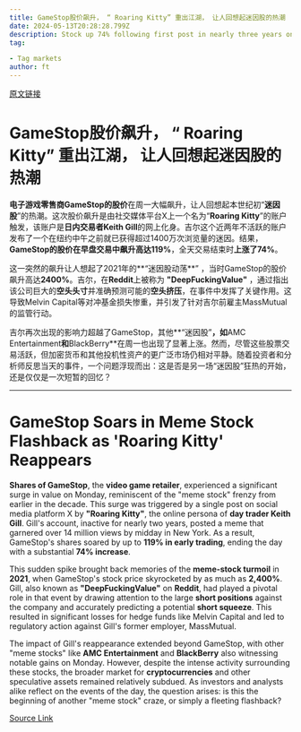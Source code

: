 ```yaml
---
title: GameStop股价飙升， “ Roaring Kitty” 重出江湖， 让人回想起迷因股的热潮
date: 2024-05-13T20:28:28.799Z
description: Stock up 74% following first post in nearly three years on the X account of trader Keith Gill
tag: 

- Tag markets
author: ft
---
```


[原文链接](https://ft.com/content/6aa63a0a-3bf2-46e9-a92c-ff269edea39d)

# GameStop股价飙升， “ Roaring Kitty” 重出江湖， 让人回想起迷因股的热潮

**电子游戏零售商GameStop的股价**在周一大幅飙升，让人回想起本世纪初“**迷因股**”的热潮。这次股价飙升是由社交媒体平台X上一个名为“**Roaring Kitty**”的账户触发，该账户是**日内交易者Keith Gill**的网上化身。吉尔这个近两年不活跃的账户发布了一个在纽约中午之前就已获得超过1400万次浏览量的迷因。结果，**GameStop的股价在早盘交易中飙升高达119%**，全天交易结束时**上涨了74%**。

这一突然的飙升让人想起了2021年的**“迷因股动荡**” ，当时GameStop的股价飙升高达**2400%**。吉尔，在**Reddit**上被称为 **"DeepFuckingValue"** ，通过指出该公司巨大的**空头头寸**并准确预测可能的**空头挤压**，在事件中发挥了关键作用。这导致Melvin Capital等对冲基金损失惨重，并引发了针对吉尔前雇主MassMutual的监管行动。

吉尔再次出现的影响力超越了GameStop，其他**“迷因股”**，如**AMC Entertainment**和**BlackBerry**在周一也出现了显著上涨。然而，尽管这些股票交易活跃，但加密货币和其他投机性资产的更广泛市场仍相对平静。随着投资者和分析师反思当天的事件，一个问题浮现而出：这是否是另一场“迷因股”狂热的开始，还是仅仅是一次短暂的回忆？

---

# GameStop Soars in Meme Stock Flashback as 'Roaring Kitty' Reappears 

**Shares of GameStop**, the **video game retailer**, experienced a significant surge in value on Monday, reminiscent of the "meme stock" frenzy from earlier in the decade. This surge was triggered by a single post on social media platform X by **"Roaring Kitty"**, the online persona of **day trader Keith Gill**. Gill's account, inactive for nearly two years, posted a meme that garnered over 14 million views by midday in New York. As a result, GameStop's shares soared by up to **119% in early trading**, ending the day with a substantial **74% increase**. 

This sudden spike brought back memories of the **meme-stock turmoil** in **2021**, when GameStop's stock price skyrocketed by as much as **2,400%**. Gill, also known as **"DeepFuckingValue"** on **Reddit**, had played a pivotal role in that event by drawing attention to the large **short positions** against the company and accurately predicting a potential **short squeeze**. This resulted in significant losses for hedge funds like Melvin Capital and led to regulatory action against Gill's former employer, MassMutual. 

The impact of Gill's reappearance extended beyond GameStop, with other "meme stocks" like **AMC Entertainment** and **BlackBerry** also witnessing notable gains on Monday. However, despite the intense activity surrounding these stocks, the broader market for **cryptocurrencies** and other speculative assets remained relatively subdued. As investors and analysts alike reflect on the events of the day, the question arises: is this the beginning of another "meme stock" craze, or simply a fleeting flashback?

[Source Link](https://ft.com/content/6aa63a0a-3bf2-46e9-a92c-ff269edea39d)

